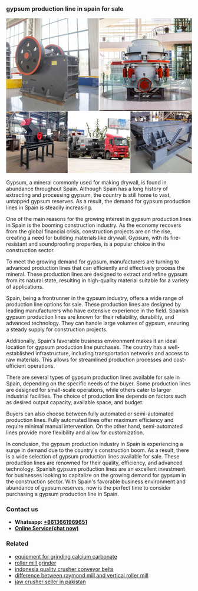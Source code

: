<h3>gypsum production line in spain for sale</h3><img src='1702953287.jpg' alt=''><p>Gypsum, a mineral commonly used for making drywall, is found in abundance throughout Spain. Although Spain has a long history of extracting and processing gypsum, the country is still home to vast, untapped gypsum reserves. As a result, the demand for gypsum production lines in Spain is steadily increasing.</p><p>One of the main reasons for the growing interest in gypsum production lines in Spain is the booming construction industry. As the economy recovers from the global financial crisis, construction projects are on the rise, creating a need for building materials like drywall. Gypsum, with its fire-resistant and soundproofing properties, is a popular choice in the construction sector.</p><p>To meet the growing demand for gypsum, manufacturers are turning to advanced production lines that can efficiently and effectively process the mineral. These production lines are designed to extract and refine gypsum from its natural state, resulting in high-quality material suitable for a variety of applications.</p><p>Spain, being a frontrunner in the gypsum industry, offers a wide range of production line options for sale. These production lines are designed by leading manufacturers who have extensive experience in the field. Spanish gypsum production lines are known for their reliability, durability, and advanced technology. They can handle large volumes of gypsum, ensuring a steady supply for construction projects.</p><p>Additionally, Spain's favorable business environment makes it an ideal location for gypsum production line purchases. The country has a well-established infrastructure, including transportation networks and access to raw materials. This allows for streamlined production processes and cost-efficient operations.</p><p>There are several types of gypsum production lines available for sale in Spain, depending on the specific needs of the buyer. Some production lines are designed for small-scale operations, while others cater to larger industrial facilities. The choice of production line depends on factors such as desired output capacity, available space, and budget.</p><p>Buyers can also choose between fully automated or semi-automated production lines. Fully automated lines offer maximum efficiency and require minimal manual intervention. On the other hand, semi-automated lines provide more flexibility and allow for customization.</p><p>In conclusion, the gypsum production industry in Spain is experiencing a surge in demand due to the country's construction boom. As a result, there is a wide selection of gypsum production lines available for sale. These production lines are renowned for their quality, efficiency, and advanced technology. Spanish gypsum production lines are an excellent investment for businesses looking to capitalize on the growing demand for gypsum in the construction sector. With Spain's favorable business environment and abundance of gypsum reserves, now is the perfect time to consider purchasing a gypsum production line in Spain.</p><h3>Contact us</h3><ul><li><strong>Whatsapp:&nbsp;<a href="https://wa.me/8613661969651">+8613661969651</a></strong></li><li><a href="https://swt.shibang-china.com/?git&amp;zhl&amp;gypsum production line in spain for sale"><strong>Online Service(chat now)</strong></a></li></ul><h3>Related</h3><ul><li><a href='equipment for grinding calcium carbonate.md'>equipment for grinding calcium carbonate</a></li><li><a href='roller mill grinder.md'>roller mill grinder</a></li><li><a href='indonesia quality crusher conveyor belts.md'>indonesia quality crusher conveyor belts</a></li><li><a href='difference between raymond mill and vertical roller mill.md'>difference between raymond mill and vertical roller mill</a></li><li><a href='jaw crusher seller in pakistan.md'>jaw crusher seller in pakistan</a></li></ul>